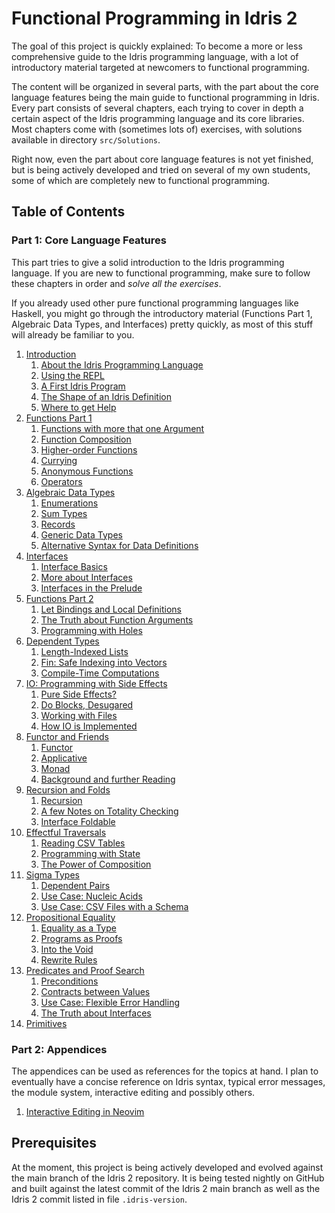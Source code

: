 # Functional Programming in Idris 2

The goal of this project is quickly explained: To become a more
or less comprehensive guide to the Idris programming language,
with a lot of introductory material targeted at newcomers to
functional programming.

The content will be organized in several parts, with the part
about the core language features being the main guide to
functional programming in Idris. Every part consists of several
chapters, each trying to cover in depth a certain aspect
of the Idris programming language and its core libraries. Most
chapters come with (sometimes lots of) exercises, with
solutions available in directory `src/Solutions`.

Right now, even the part about core language features is not
yet finished, but is being actively developed and tried on
several of my own students, some of which are completely
new to functional programming.

## Table of Contents

### Part 1: Core Language Features

This part tries to give a solid introduction to the
Idris programming language. If you are new to functional programming,
make sure to follow these chapters in order and *solve all the
exercises*.

If you already used other pure functional programming languages like
Haskell, you might go through the introductory material (Functions Part 1,
Algebraic Data Types, and Interfaces) pretty quickly, as most of this
stuff will already be familiar to you.

1. [Introduction](src/Tutorial/Intro.md)
   1. [About the Idris Programming Language](src/Tutorial/Intro.md#about-the-idris-programming-language)
   2. [Using the REPL](src/Tutorial/Intro.md#using-the-repl)
   3. [A First Idris Program](src/Tutorial/Intro.md#a-first-idris-program)
   4. [The Shape of an Idris Definition](src/Tutorial/Intro.md#the-shape-of-an-idris-definition)
   5. [Where to get Help](src/Tutorial/Intro.md#where-to-get-help)
2. [Functions Part 1](src/Tutorial/Functions1.md)
   1. [Functions with more that one Argument](src/Tutorial/Functions1.md#functions-with-more-that-one-argument)
   2. [Function Composition](src/Tutorial/Functions1.md#function-composition)
   3. [Higher-order Functions](src/Tutorial/Functions1.md#higher-order-functions)
   4. [Currying](src/Tutorial/Functions1.md#currying)
   5. [Anonymous Functions](src/Tutorial/Functions1.md#anonymous-functions)
   6. [Operators](src/Tutorial/Functions1.md#operators)
3. [Algebraic Data Types](src/Tutorial/DataTypes.md)
   1. [Enumerations](src/Tutorial/DataTypes.md#enumerations)
   2. [Sum Types](src/Tutorial/DataTypes.md#sum-types)
   3. [Records](src/Tutorial/DataTypes.md#records)
   4. [Generic Data Types](src/Tutorial/DataTypes.md#generic-data-types)
   5. [Alternative Syntax for Data Definitions](src/Tutorial/DataTypes.md#alternative-syntax-for-data-definitions)
4. [Interfaces](src/Tutorial/Interfaces.md)
   1. [Interface Basics](src/Tutorial/Interfaces.md#interface-basics)
   2. [More about Interfaces](src/Tutorial/Interfaces.md#more-about-interfaces)
   3. [Interfaces in the Prelude](src/Tutorial/Interfaces.md#interfaces-in-the-prelude)
5. [Functions Part 2](src/Tutorial/Functions2.md)
   1. [Let Bindings and Local Definitions](src/Tutorial/Functions2.md#let-bindings-and-local-definitions)
   2. [The Truth about Function Arguments](src/Tutorial/Functions2.md#the-truth-about-function-arguments)
   3. [Programming with Holes](src/Tutorial/Functions2.md#programming-with-holes)
6. [Dependent Types](src/Tutorial/Dependent.md)
   1. [Length-Indexed Lists](src/Tutorial/Dependent.md#length-indexed-lists)
   2. [Fin: Safe Indexing into Vectors](src/Tutorial/Dependent.md#fin-safe-indexing-into-vectors)
   3. [Compile-Time Computations](src/Tutorial/Dependent.md#compile-time-computations)
7. [IO: Programming with Side Effects](src/Tutorial/IO.md)
   1. [Pure Side Effects?](src/Tutorial/IO.md#pure-side-effects)
   2. [Do Blocks, Desugared](src/Tutorial/IO.md#do-blocks-desugared)
   3. [Working with Files](src/Tutorial/IO.md#working-with-files)
   4. [How IO is Implemented](src/Tutorial/IO.md#how-io-is-implemented)
8. [Functor and Friends](src/Tutorial/Functor.md)
   1. [Functor](src/Tutorial/Functor.md#functor)
   2. [Applicative](src/Tutorial/Functor.md#applicative)
   3. [Monad](src/Tutorial/Functor.md#monad)
   4. [Background and further Reading](src/Tutorial/Functor.md#background-and-further-reading)
9. [Recursion and Folds](src/Tutorial/Folds.md)
   1. [Recursion](src/Tutorial/Folds.md#recursion)
   2. [A few Notes on Totality Checking](src/Tutorial/Folds.md#a-few-notes-on-totality-checking)
   3. [Interface Foldable](src/Tutorial/Folds.md#interface-foldable)
10. [Effectful Traversals](src/Tutorial/Traverse.md)
    1. [Reading CSV Tables](src/Tutorial/Traverse.md#reading-csv-tables)
    2. [Programming with State](src/Tutorial/Traverse.md#programming-with-state)
    3. [The Power of Composition](src/Tutorial/Traverse.md#the-power-of-composition)
11. [Sigma Types](src/Tutorial/DPair.md)
    1. [Dependent Pairs](src/Tutorial/DPair.md#dependent-pairs)
    2. [Use Case: Nucleic Acids](src/Tutorial/DPair.md#use-case-nucleic-acids)
    3. [Use Case: CSV Files with a Schema](src/Tutorial/DPair.md#use-case-csv-files-with-a-schema)
12. [Propositional Equality](src/Tutorial/Eq.md)
    1. [Equality as a Type](src/Tutorial/Eq.md#equality-as-a-type)
    2. [Programs as Proofs](src/Tutorial/Eq.md#programs-as-proofs)
    3. [Into the Void](src/Tutorial/Eq.md#into-the-void)
    4. [Rewrite Rules](src/Tutorial/Eq.md#rewrite-rules)
13. [Predicates and Proof Search](src/Tutorial/Predicates.md)
    1. [Preconditions](src/Tutorial/Predicates.md#preconditions)
    2. [Contracts between Values](src/Tutorial/Predicates.md#contracts-between-values)
    3. [Use Case: Flexible Error Handling](src/Tutorial/Predicates.md#use-case-flexible-error-handling)
    4. [The Truth about Interfaces](src/Tutorial/Predicates.md#the-truth-about-interfaces)
14. [Primitives](src/Tutorial/Prim.md)

### Part 2: Appendices

The appendices can be used as references for the topics at
hand. I plan to eventually have a concise reference on Idris
syntax, typical error messages, the module system, interactive
editing and possibly others.

1. [Interactive Editing in Neovim](src/Appendices/Neovim.md)

## Prerequisites

At the moment, this project is being actively developed and
evolved against the main branch of the Idris 2 repository.
It is being tested nightly on GitHub and built against
the latest commit of the Idris 2 main branch as well as the
Idris 2 commit listed in file `.idris-version`.

